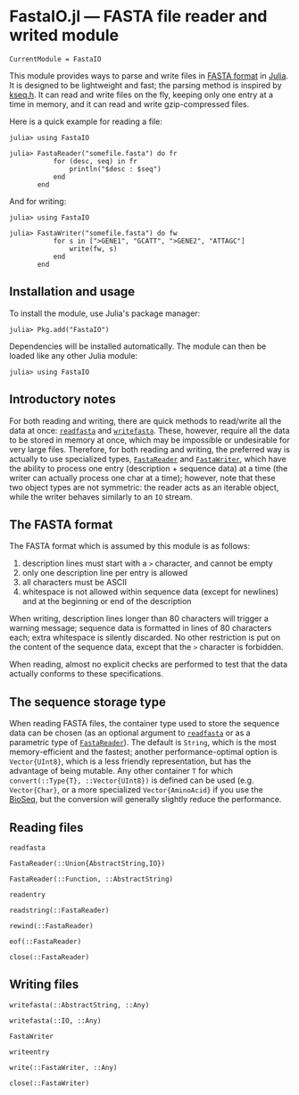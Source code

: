 # FastaIO.jl — FASTA file reader and writed module

```@meta
CurrentModule = FastaIO
```

This module provides ways to parse and write files in
[FASTA format](http://en.wikipedia.org/wiki/FASTA_format) in [Julia](http://julialang.org).
It is designed to be lightweight and fast; the parsing method is inspired by
[kseq.h](http://lh3lh3.users.sourceforge.net/kseq.shtml). It can read and write
files on the fly, keeping only one entry at a time in memory, and it can read and
write gzip-compressed files.

Here is a quick example for reading a file:

```text
julia> using FastaIO

julia> FastaReader("somefile.fasta") do fr
           for (desc, seq) in fr
               println("$desc : $seq")
           end
       end
```

And for writing:

```text
julia> using FastaIO

julia> FastaWriter("somefile.fasta") do fw
           for s in [">GENE1", "GCATT", ">GENE2", "ATTAGC"]
               write(fw, s)
           end
       end
```

## Installation and usage

To install the module, use Julia's package manager:

```
julia> Pkg.add("FastaIO")
```

Dependencies will be installed automatically.
The module can then be loaded like any other Julia module:

```
julia> using FastaIO
```

## Introductory notes

For both reading and writing, there are quick methods to read/write all the data at once: [`readfasta`](@ref) and
[`writefasta`](@ref). These, however, require all the data to be stored in memory at once, which may be impossible
or undesirable for very large files. Therefore, for both reading and writing, the preferred way is actually to
use specialized types, [`FastaReader`](@ref) and [`FastaWriter`](@ref), which have the ability to process one entry
(description + sequence data) at a time (the writer can actually process one char at a time); however, note
that these two object types are not symmetric: the reader acts as an iterable object, while the writer behaves
similarly to an `IO` stream.

## The FASTA format

The FASTA format which is assumed by this module is as follows:

1. description lines must start with a `>` character, and cannot be empty
2. only one description line per entry is allowed
3. all characters must be ASCII
4. whitespace is not allowed within sequence data (except for newlines) and
   at the beginning or end of the description

When writing, description lines longer than 80 characters will trigger a warning message; sequence data is
formatted in lines of 80 characters each; extra whitespace is silently discarded.
No other restriction is put on the content of the sequence data, except that the `>` character is
forbidden.

When reading, almost no explicit checks are performed to test that the data actually conforms to these
specifications.

## The sequence storage type

When reading FASTA files, the container type used to store the sequence data can be chosen (as an optional
argument to [`readfasta`](@ref) or as a parametric type of [`FastaReader`](@ref)). The default is
`String`, which is the most memory-efficient and the fastest; another performance-optimal option is
`Vector{UInt8}`, which is a less friendly representation, but has the advantage of being mutable. Any
other container `T` for which `convert(::Type{T}, ::Vector{UInt8})` is defined can be used (e.g.
`Vector{Char}`, or a more specialized `Vector{AminoAcid}` if you use the
[BioSeq](https://github.com/diegozea/BioSeq.jl), but the conversion will generally slightly
reduce the performance.

## Reading files

```@docs
readfasta
```

```@docs
FastaReader(::Union{AbstractString,IO})
```

```@docs
FastaReader(::Function, ::AbstractString)
```

```@docs
readentry
```

```@docs
readstring(::FastaReader)
```

```@docs
rewind(::FastaReader)
```

```@docs
eof(::FastaReader)
```

```@docs
close(::FastaReader)
```

## Writing files

```@docs
writefasta(::AbstractString, ::Any)
```

```@docs
writefasta(::IO, ::Any)
```

```@docs
FastaWriter
```

```@docs
writeentry
```
```@docs
write(::FastaWriter, ::Any)
```

```@docs
close(::FastaWriter)
```
